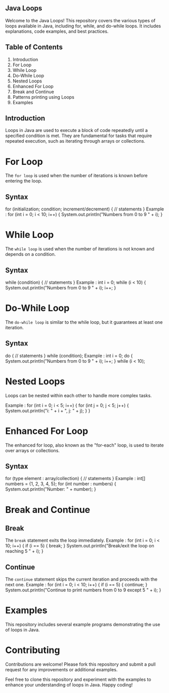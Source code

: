 ## Java Loops 
Welcome to the Java Loops! This repository covers the various types of loops available in Java, including for, while, and do-while loops.
It includes explanations, code examples, and best practices.

## Table of Contents
1. Introduction
2. For Loop
3. While Loop
4. Do-While Loop
5. Nested Loops
6. Enhanced For Loop
7. Break and Continue
8. Patterns printing using Loops
9. Examples

## Introduction
Loops in Java are used to execute a block of code repeatedly until a specified condition is met.
They are fundamental for tasks that require repeated execution, such as iterating through arrays or collections.

# For Loop
The `for loop` is used when the number of iterations is known before entering the loop.

## Syntax
for (initialization; condition; increment/decrement) {
    // statements
}
Example : 
for (int i = 0; i < 10; i++) {
    System.out.println("Numbers from 0 to 9  " + i);
}

# While Loop
The `while loop` is used when the number of iterations is not known and depends on a condition.

## Syntax
while (condition) {
    // statements
}
Example : 
int i = 0;
while (i < 10) {
    System.out.println("Numbers from 0 to 9 " + i);
    i++;
}

# Do-While Loop
The `do-while loop` is similar to the while loop, but it guarantees at least one iteration.

## Syntax
do {
    // statements
} while (condition);
Example : 
int i = 0;
do {
    System.out.println("Numbers from 0 to 9 " + i);
    i++;
} while (i < 10);

# Nested Loops
Loops can be nested within each other to handle more complex tasks.

Example : 
for (int i = 0; i < 5; i++) {
    for (int j = 0; j < 5; j++) {
        System.out.println("i: " + i + ", j: " + j);
    }
}

# Enhanced For Loop
The enhanced for loop, also known as the "for-each" loop, is used to iterate over arrays or collections.

## Syntax
for (type element : array/collection) {
    // statements
}
Example : 
int[] numbers = {1, 2, 3, 4, 5};
for (int number : numbers) {
    System.out.println("Number: " + number);
} 

# Break and Continue
## Break
The `break` statement exits the loop immediately.
Example : 
for (int i = 0; i < 10; i++) {
    if (i == 5) {
        break;
    }
    System.out.println("Break/exit the loop on reaching 5 " + i);
}

## Continue
The `continue` statement skips the current iteration and proceeds with the next one.
Example : 
for (int i = 0; i < 10; i++) {
    if (i == 5) {
        continue;
    }
    System.out.println("Continue to print numbers from 0 to 9 except 5 " + i);
}

# Examples
This repository includes several example programs demonstrating the use of loops in Java. 

# Contributing
Contributions are welcome! Please fork this repository and submit a pull request for any improvements or additional examples.

Feel free to clone this repository and experiment with the examples to enhance your understanding of loops in Java. Happy coding!







